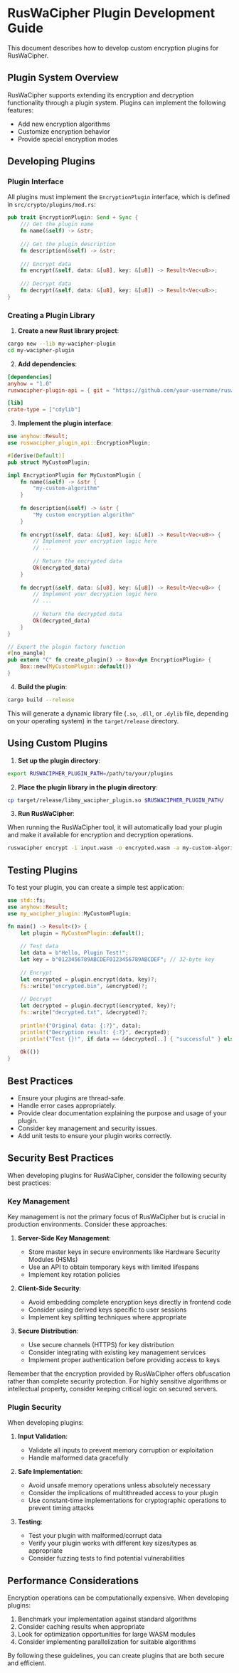 # RusWaCipher Plugin Development Guide

This document describes how to develop custom encryption plugins for RusWaCipher.

## Plugin System Overview

RusWaCipher supports extending its encryption and decryption functionality through a plugin system. Plugins can implement the following features:

- Add new encryption algorithms
- Customize encryption behavior
- Provide special encryption modes

## Developing Plugins

### Plugin Interface

All plugins must implement the `EncryptionPlugin` interface, which is defined in `src/crypto/plugins/mod.rs`:

```rust
pub trait EncryptionPlugin: Send + Sync {
    /// Get the plugin name
    fn name(&self) -> &str;
    
    /// Get the plugin description
    fn description(&self) -> &str;
    
    /// Encrypt data
    fn encrypt(&self, data: &[u8], key: &[u8]) -> Result<Vec<u8>>;
    
    /// Decrypt data
    fn decrypt(&self, data: &[u8], key: &[u8]) -> Result<Vec<u8>>;
}
```

### Creating a Plugin Library

1. **Create a new Rust library project**:

```bash
cargo new --lib my-wacipher-plugin
cd my-wacipher-plugin
```

2. **Add dependencies**:

```toml
[dependencies]
anyhow = "1.0"
ruswacipher-plugin-api = { git = "https://github.com/your-username/ruswacipher-plugin-api" }

[lib]
crate-type = ["cdylib"]
```

3. **Implement the plugin interface**:

```rust
use anyhow::Result;
use ruswacipher_plugin_api::EncryptionPlugin;

#[derive(Default)]
pub struct MyCustomPlugin;

impl EncryptionPlugin for MyCustomPlugin {
    fn name(&self) -> &str {
        "my-custom-algorithm"
    }
    
    fn description(&self) -> &str {
        "My custom encryption algorithm"
    }
    
    fn encrypt(&self, data: &[u8], key: &[u8]) -> Result<Vec<u8>> {
        // Implement your encryption logic here
        // ...
        
        // Return the encrypted data
        Ok(encrypted_data)
    }
    
    fn decrypt(&self, data: &[u8], key: &[u8]) -> Result<Vec<u8>> {
        // Implement your decryption logic here
        // ...
        
        // Return the decrypted data
        Ok(decrypted_data)
    }
}

// Export the plugin factory function
#[no_mangle]
pub extern "C" fn create_plugin() -> Box<dyn EncryptionPlugin> {
    Box::new(MyCustomPlugin::default())
}
```

4. **Build the plugin**:

```bash
cargo build --release
```

This will generate a dynamic library file (`.so`, `.dll`, or `.dylib` file, depending on your operating system) in the `target/release` directory.

## Using Custom Plugins

1. **Set up the plugin directory**:

```bash
export RUSWACIPHER_PLUGIN_PATH=/path/to/your/plugins
```

2. **Place the plugin library in the plugin directory**:

```bash
cp target/release/libmy_wacipher_plugin.so $RUSWACIPHER_PLUGIN_PATH/
```

3. **Run RusWaCipher**:

When running the RusWaCipher tool, it will automatically load your plugin and make it available for encryption and decryption operations.

```bash
ruswacipher encrypt -i input.wasm -o encrypted.wasm -a my-custom-algorithm
```

## Testing Plugins

To test your plugin, you can create a simple test application:

```rust
use std::fs;
use anyhow::Result;
use my_wacipher_plugin::MyCustomPlugin;

fn main() -> Result<()> {
    let plugin = MyCustomPlugin::default();
    
    // Test data
    let data = b"Hello, Plugin Test!";
    let key = b"0123456789ABCDEF0123456789ABCDEF"; // 32-byte key
    
    // Encrypt
    let encrypted = plugin.encrypt(data, key)?;
    fs::write("encrypted.bin", &encrypted)?;
    
    // Decrypt
    let decrypted = plugin.decrypt(&encrypted, key)?;
    fs::write("decrypted.txt", &decrypted)?;
    
    println!("Original data: {:?}", data);
    println!("Decryption result: {:?}", decrypted);
    println!("Test {}!", if data == &decrypted[..] { "successful" } else { "failed" });
    
    Ok(())
}
```

## Best Practices

- Ensure your plugins are thread-safe.
- Handle error cases appropriately.
- Provide clear documentation explaining the purpose and usage of your plugin.
- Consider key management and security issues.
- Add unit tests to ensure your plugin works correctly.

## Security Best Practices

When developing plugins for RusWaCipher, consider the following security best practices:

### Key Management

Key management is not the primary focus of RusWaCipher but is crucial in production environments. Consider these approaches:

1. **Server-Side Key Management**:
   - Store master keys in secure environments like Hardware Security Modules (HSMs)
   - Use an API to obtain temporary keys with limited lifespans
   - Implement key rotation policies

2. **Client-Side Security**:
   - Avoid embedding complete encryption keys directly in frontend code
   - Consider using derived keys specific to user sessions
   - Implement key splitting techniques where appropriate

3. **Secure Distribution**:
   - Use secure channels (HTTPS) for key distribution
   - Consider integrating with existing key management services
   - Implement proper authentication before providing access to keys

Remember that the encryption provided by RusWaCipher offers obfuscation rather than complete security protection. For highly sensitive algorithms or intellectual property, consider keeping critical logic on secured servers.

### Plugin Security

When developing plugins:

1. **Input Validation**:
   - Validate all inputs to prevent memory corruption or exploitation
   - Handle malformed data gracefully

2. **Safe Implementation**:
   - Avoid unsafe memory operations unless absolutely necessary
   - Consider the implications of multithreaded access to your plugin
   - Use constant-time implementations for cryptographic operations to prevent timing attacks

3. **Testing**:
   - Test your plugin with malformed/corrupt data
   - Verify your plugin works with different key sizes/types as appropriate
   - Consider fuzzing tests to find potential vulnerabilities

## Performance Considerations

Encryption operations can be computationally expensive. When developing plugins:

1. Benchmark your implementation against standard algorithms
2. Consider caching results when appropriate
3. Look for optimization opportunities for large WASM modules
4. Consider implementing parallelization for suitable algorithms

By following these guidelines, you can create plugins that are both secure and efficient. 